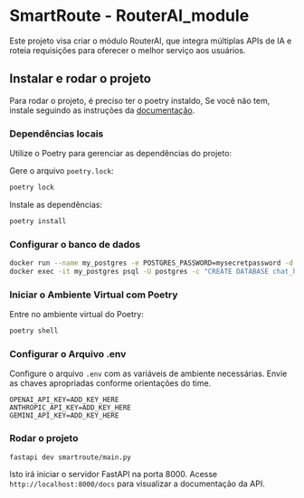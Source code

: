 # SmartRoute - RouterAI_module

Este projeto visa criar o módulo RouterAI, que integra múltiplas APIs de IA e roteia requisições para oferecer o melhor serviço aos usuários.

## Instalar e rodar o projeto

Para rodar o projeto, é preciso ter o poetry instaldo, Se você não tem, instale seguindo as instruções da [documentação](https://python-poetry.org/docs/).

### Dependências locais

Utilize o Poetry para gerenciar as dependências do projeto:

Gere o arquivo `poetry.lock`:

```bash
poetry lock
```

Instale as dependências:

```bash
poetry install
```

### Configurar o banco de dados

```bash
docker run --name my_postgres -e POSTGRES_PASSWORD=mysecretpassword -d -p 5432:5432 postgres
docker exec -it my_postgres psql -U postgres -c "CREATE DATABASE chat_history;"
```


### Iniciar o Ambiente Virtual com Poetry

Entre no ambiente virtual do Poetry:

```bash
poetry shell
```

### Configurar o Arquivo .env

Configure o arquivo `.env` com as variáveis de ambiente necessárias. Envie as chaves apropriadas conforme orientações do time.

```dotenv
OPENAI_API_KEY=ADD_KEY_HERE
ANTHROPIC_API_KEY=ADD_KEY_HERE
GEMINI_API_KEY=ADD_KEY_HERE
```

### Rodar o projeto

```bash
fastapi dev smartroute/main.py
```

Isto irá iniciar o servidor FastAPI na porta 8000. Acesse `http://localhost:8000/docs` para visualizar a documentação da API.
